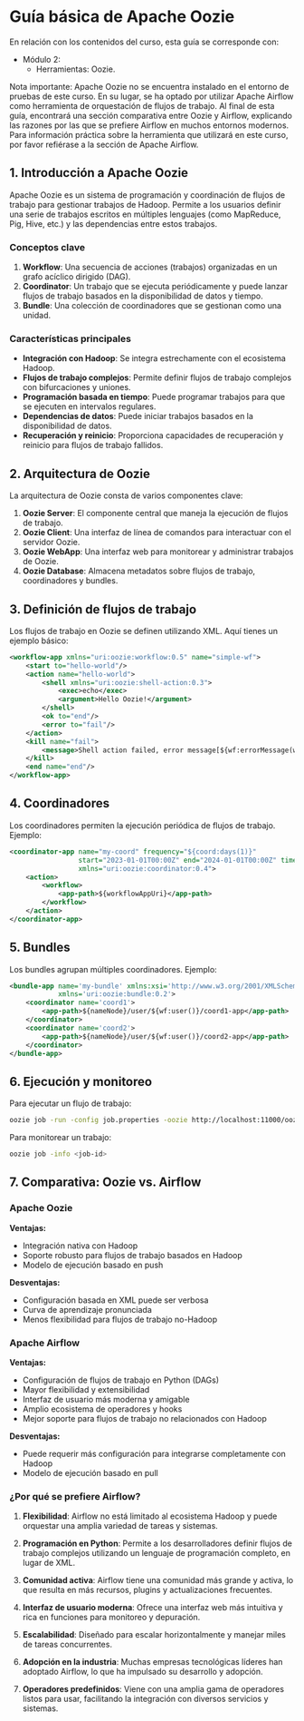 # Guía básica de Apache Oozie

En relación con los contenidos del curso, esta guía se corresponde con:

- Módulo 2:
  - Herramientas: Oozie.

Nota importante: Apache Oozie no se encuentra instalado en el entorno de pruebas de este curso. En su lugar, se ha optado por utilizar Apache Airflow como herramienta de orquestación de flujos de trabajo. Al final de esta guía, encontrará una sección comparativa entre Oozie y Airflow, explicando las razones por las que se prefiere Airflow en muchos entornos modernos. Para información práctica sobre la herramienta que utilizará en este curso, por favor refiérase a la sección de Apache Airflow.

## 1. Introducción a Apache Oozie

Apache Oozie es un sistema de programación y coordinación de flujos de trabajo para gestionar trabajos de Hadoop. Permite a los usuarios definir una serie de trabajos escritos en múltiples lenguajes (como MapReduce, Pig, Hive, etc.) y las dependencias entre estos trabajos.

### Conceptos clave

1. **Workflow**: Una secuencia de acciones (trabajos) organizadas en un grafo acíclico dirigido (DAG).
2. **Coordinator**: Un trabajo que se ejecuta periódicamente y puede lanzar flujos de trabajo basados en la disponibilidad de datos y tiempo.
3. **Bundle**: Una colección de coordinadores que se gestionan como una unidad.

### Características principales

- **Integración con Hadoop**: Se integra estrechamente con el ecosistema Hadoop.
- **Flujos de trabajo complejos**: Permite definir flujos de trabajo complejos con bifurcaciones y uniones.
- **Programación basada en tiempo**: Puede programar trabajos para que se ejecuten en intervalos regulares.
- **Dependencias de datos**: Puede iniciar trabajos basados en la disponibilidad de datos.
- **Recuperación y reinicio**: Proporciona capacidades de recuperación y reinicio para flujos de trabajo fallidos.

## 2. Arquitectura de Oozie

La arquitectura de Oozie consta de varios componentes clave:

1. **Oozie Server**: El componente central que maneja la ejecución de flujos de trabajo.
2. **Oozie Client**: Una interfaz de línea de comandos para interactuar con el servidor Oozie.
3. **Oozie WebApp**: Una interfaz web para monitorear y administrar trabajos de Oozie.
4. **Oozie Database**: Almacena metadatos sobre flujos de trabajo, coordinadores y bundles.

## 3. Definición de flujos de trabajo

Los flujos de trabajo en Oozie se definen utilizando XML. Aquí tienes un ejemplo básico:

```xml
<workflow-app xmlns="uri:oozie:workflow:0.5" name="simple-wf">
    <start to="hello-world"/>
    <action name="hello-world">
        <shell xmlns="uri:oozie:shell-action:0.3">
            <exec>echo</exec>
            <argument>Hello Oozie!</argument>
        </shell>
        <ok to="end"/>
        <error to="fail"/>
    </action>
    <kill name="fail">
        <message>Shell action failed, error message[${wf:errorMessage(wf:lastErrorNode())}]</message>
    </kill>
    <end name="end"/>
</workflow-app>
```

## 4. Coordinadores

Los coordinadores permiten la ejecución periódica de flujos de trabajo. Ejemplo:

```xml
<coordinator-app name="my-coord" frequency="${coord:days(1)}"
                 start="2023-01-01T00:00Z" end="2024-01-01T00:00Z" timezone="UTC"
                 xmlns="uri:oozie:coordinator:0.4">
    <action>
        <workflow>
            <app-path>${workflowAppUri}</app-path>
        </workflow>
    </action>
</coordinator-app>
```

## 5. Bundles

Los bundles agrupan múltiples coordinadores. Ejemplo:

```xml
<bundle-app name='my-bundle' xmlns:xsi='http://www.w3.org/2001/XMLSchema-instance'
            xmlns='uri:oozie:bundle:0.2'>
    <coordinator name='coord1'>
        <app-path>${nameNode}/user/${wf:user()}/coord1-app</app-path>
    </coordinator>
    <coordinator name='coord2'>
        <app-path>${nameNode}/user/${wf:user()}/coord2-app</app-path>
    </coordinator>
</bundle-app>
```

## 6. Ejecución y monitoreo

Para ejecutar un flujo de trabajo:

```bash
oozie job -run -config job.properties -oozie http://localhost:11000/oozie
```

Para monitorear un trabajo:

```bash
oozie job -info <job-id>
```

## 7. Comparativa: Oozie vs. Airflow

### Apache Oozie

**Ventajas:**

- Integración nativa con Hadoop
- Soporte robusto para flujos de trabajo basados en Hadoop
- Modelo de ejecución basado en push

**Desventajas:**

- Configuración basada en XML puede ser verbosa
- Curva de aprendizaje pronunciada
- Menos flexibilidad para flujos de trabajo no-Hadoop

### Apache Airflow

**Ventajas:**

- Configuración de flujos de trabajo en Python (DAGs)
- Mayor flexibilidad y extensibilidad
- Interfaz de usuario más moderna y amigable
- Amplio ecosistema de operadores y hooks
- Mejor soporte para flujos de trabajo no relacionados con Hadoop

**Desventajas:**

- Puede requerir más configuración para integrarse completamente con Hadoop
- Modelo de ejecución basado en pull

### ¿Por qué se prefiere Airflow?

1. **Flexibilidad**: Airflow no está limitado al ecosistema Hadoop y puede orquestar una amplia variedad de tareas y sistemas.

2. **Programación en Python**: Permite a los desarrolladores definir flujos de trabajo complejos utilizando un lenguaje de programación completo, en lugar de XML.

3. **Comunidad activa**: Airflow tiene una comunidad más grande y activa, lo que resulta en más recursos, plugins y actualizaciones frecuentes.

4. **Interfaz de usuario moderna**: Ofrece una interfaz web más intuitiva y rica en funciones para monitoreo y depuración.

5. **Escalabilidad**: Diseñado para escalar horizontalmente y manejar miles de tareas concurrentes.

6. **Adopción en la industria**: Muchas empresas tecnológicas líderes han adoptado Airflow, lo que ha impulsado su desarrollo y adopción.

7. **Operadores predefinidos**: Viene con una amplia gama de operadores listos para usar, facilitando la integración con diversos servicios y sistemas.

